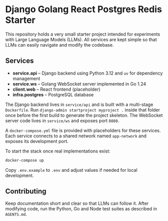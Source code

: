 # Django Golang React Postgres Redis Starter

This repository holds a very small starter project intended for experiments with Large Language Models (LLMs). All services are kept simple so that LLMs can easily navigate and modify the codebase.

## Services

- **service.api** – Django backend using Python 3.12 and `uv` for dependency management
- **service.ws** – Golang WebSocket server implemented in Go 1.24
- **client.web** – React frontend (placeholder)
- **infra.postgres** – PostgreSQL database

The Django backend lives in `service/api` and is built with a multi-stage `Dockerfile`.
Run `django-admin startproject myproject .` inside that folder once before the first build to generate the project skeleton.
The WebSocket server code lives in `service/ws` and exposes port `8080`.

A `docker-compose.yml` file is provided with placeholders for these services. Each service connects to a shared network named `app-network` and exposes its development port.

To start the stack once real implementations exist:

```bash
docker-compose up
```

Copy `.env.example` to `.env` and adjust values if needed for local development.

## Contributing

Keep documentation short and clear so that LLMs can follow it. After modifying code, run the Python, Go and Node test suites as described in `AGENTS.md`.
